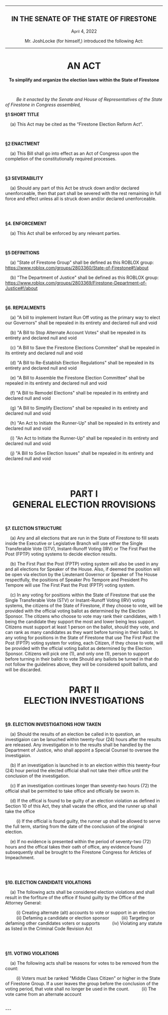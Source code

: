 <div align="center">

---

<h2><b>IN THE SENATE OF THE STATE OF FIRESTONE</b></h2>

<p>A<small>pril</small> 4, 2022</p>

Mr. JoshLocke (for himself,) introduced the following Act:

---

<h1><b>AN ACT</b></h1>

**To simplify and organize the election laws within the State of Firestone**

</div>

<br/>

&nbsp;&nbsp;&nbsp;&nbsp;&nbsp;&nbsp;&nbsp;&nbsp; _Be it enacted by the Senate and House of Representatives of the State of Firestone in Congress assembled,_

**§1 SHORT TITLE**

&nbsp;&nbsp;&nbsp; (a) This Act may be cited as the “Firestone Election Reform Act".

<br/>

**§2 ENACTMENT**

&nbsp;&nbsp;&nbsp; (a) This Bill shall go into effect as an Act of Congress upon the completion of the constitutionally required processes.

<br/>

**§3 SEVERABILITY**

&nbsp;&nbsp;&nbsp; (a) Should any part of this Act be struck down and/or declared unenforceable, then that part shall be severed with the rest remaining in full force and effect unless all is struck down and/or declared unenforceable.


<br/>

<br/>

**§4. ENFORCEMENT**

&nbsp;&nbsp;&nbsp; (a) This Act shall be enforced by any relevant parties.


<br/>

**§5 DEFINITIONS**

&nbsp;&nbsp;&nbsp; (a) "State of Firestone Group" shall be defined as this ROBLOX group: https://www.roblox.com/groups/2803360/State-of-Firestone#!/about

&nbsp;&nbsp;&nbsp; (b) "The Department of Justice" shall be defined as this ROBLOX group: https://www.roblox.com/groups/2803369/Firestone-Department-of-Justice#!/about


<br/>

**§6. REPEALMENTS**

&nbsp;&nbsp;&nbsp; (a) "A bill to implement Instant Run Off voting as the primary way to elect our Governors" shall be repealed in its entirety and declared null and void

&nbsp;&nbsp;&nbsp; (b) "A Bill to Stop Alternate Account Votes" shall be repealed in its entirety and declared null and void

&nbsp;&nbsp;&nbsp; (c) "A Bill to Save the Firestone Elections Commitee" shall be repealed in its entirety and declared null and void

&nbsp;&nbsp;&nbsp; (d) "A Bill to Re-Establish Election Regulations" shall be repealed in its entirety and declared null and void

&nbsp;&nbsp;&nbsp; (e) "A Bill to Assemble the Firestone Election Committee" shall be repealed in its entirety and declared null and void

&nbsp;&nbsp;&nbsp; (f) "A Bill to Remodel Elections" shall be repealed in its entirety and declared null and void

&nbsp;&nbsp;&nbsp; (g) "A Bill to Simplify Elections" shall be repealed in its entirety and declared null and void

&nbsp;&nbsp;&nbsp; (h) "An Act to Initiate the Runner-Up" shall be repealed in its entirety and declared null and void

&nbsp;&nbsp;&nbsp; (i) "An Act to Initiate the Runner-Up" shall be repealed in its entirety and declared null and void

&nbsp;&nbsp;&nbsp; (j) "A Bill to Solve Election Issues" shall be repealed in its entirety and declared null and void

<br/>
<br/>

<div align="center">
 
<h1>PART I</br><b>GENERAL ELECTION RROVISIONS</b></h1>
 
</div>

<br/>

**§7. ELECTION STRUCTURE**

&nbsp;&nbsp;&nbsp; (a) Any and all elections that are run in the State of Firestone to fill seats inside
the Executive or Legislative Branch will use either the Single Transferable Vote (STV),
Instant-Runoff Voting (IRV) or The First Past the Post (FPTP) voting systems to decide
election results.

&nbsp;&nbsp;&nbsp; (b) The First Past the Post (FPTP) voting system will also be used in any and all elections for Speaker of the House. Also, if deemed the position will be open via election by the Lieutenant Governor or Speaker of The House respectfully, the positions of Speaker Pro Tempore and President Pro Tempore will use The First Past the Post (FPTP) voting system.

&nbsp;&nbsp;&nbsp; (c) In any voting for positions within the State of Firestone that use the Single Transferable Vote (STV) or Instant-Runoff Voting (IRV) voting systems, the citizens of the State of Firestone, if they choose to vote, will be provided with the official voting ballot as determined by the Election Sponsor. The citizens who choose to vote may rank their candidates, with 1 being the candidate they support the most and lower being less support. Citizens must support at least 1 person on the ballot, should they vote, and can rank as many candidates as they want before turning in their ballot. In any voting for positions in the State of Firestone that use The First Past the Post (FPTP) voting system for voting, each Citizen, if they chose to vote, will be provided with the official voting ballot as determined by the Election Sponsor. Citizens will pick one (1), and only one (1), person to support before turning in their ballot to vote Should any ballots be turned in that do not follow the guidelines above, they will be considered spoilt ballots, and will be discarded.


<div align="center">
 
<h1>PART II</br><b>ELECTION INVESTIGATIONS</b></h1>
 
</div>

<br/>

**§9. ELECTION INVESTIGATIONS HOW TAKEN** 

&nbsp;&nbsp;&nbsp; (a) Should the results of an election be called in to question, an investigaion can be lanuched within twenty-four (24) hours after the results are released. Any investigation in to the results shall be handled by the Department of Justice, who shall appoint a Special Counsel to oversee the investigaion.

&nbsp;&nbsp;&nbsp; (b) If an investigation is launched in to an election within this twenty-four (24) hour period the elected official shall not take their office until the conclusion of the investigation.
 
&nbsp;&nbsp;&nbsp; (c) If an investigation continues longer than seventy-two hours (72) the official shall be permitted to take office and officially be sworn in.

&nbsp;&nbsp;&nbsp; (d) If the offical is found to be guilty of an election violation as defined in Section 10 of this Act, they shall vacate the office, and the runner up shall take the office

&nbsp;&nbsp;&nbsp;&nbsp;&nbsp;&nbsp;&nbsp;&nbsp;&nbsp;(i) If the official is found guilty, the runner up shall be allowed to serve the full term, starting from the date of the conclusion of the original election.

&nbsp;&nbsp;&nbsp; (e) If no evidence is presented within the period of seventy-two (72) hours and the offical takes their oath of office, any evidence found subsequently shall be brought to the Firestone Congress for Articles of Impeachment.

<br/>

<br/>

**§10. ELECTION CANDIDATE VIOLATIONS** 

&nbsp;&nbsp;&nbsp; (a) The following acts shall be considered election violations and shall result in the forfiture of the office if found guilty by the Office of the Attorney General:

&nbsp;&nbsp;&nbsp;&nbsp;&nbsp;&nbsp;&nbsp;&nbsp;&nbsp;(i) Creating alternate (alt) accounts to vote or support in an election
&nbsp;&nbsp;&nbsp;&nbsp;&nbsp;&nbsp;&nbsp;&nbsp;&nbsp;(ii) Defaming a candidate or election sponsor
&nbsp;&nbsp;&nbsp;&nbsp;&nbsp;&nbsp;&nbsp;&nbsp;&nbsp;(iii) Targeting or defaming other candidates voters or supports
&nbsp;&nbsp;&nbsp;&nbsp;&nbsp;&nbsp;&nbsp;&nbsp;&nbsp;(iv) Violating any statute as listed in the Criminal Code Revision Act

<br/>      

<br/>

**§11. VOTING VIOLATIONS** 

&nbsp;&nbsp;&nbsp; (a) The following acts shall be reasons for votes to be removed from the count:

&nbsp;&nbsp;&nbsp;&nbsp;&nbsp;&nbsp;&nbsp;&nbsp;&nbsp;(i) Voters must be ranked "Middle Class Citizen" or higher in the State of Firestone Group. If a user leaves the group before the conclusion of the voting period, that vote shall no longer be used in the count.
&nbsp;&nbsp;&nbsp;&nbsp;&nbsp;&nbsp;&nbsp;&nbsp;&nbsp;(ii) The vote came from an alternate account

<br/>      
---
